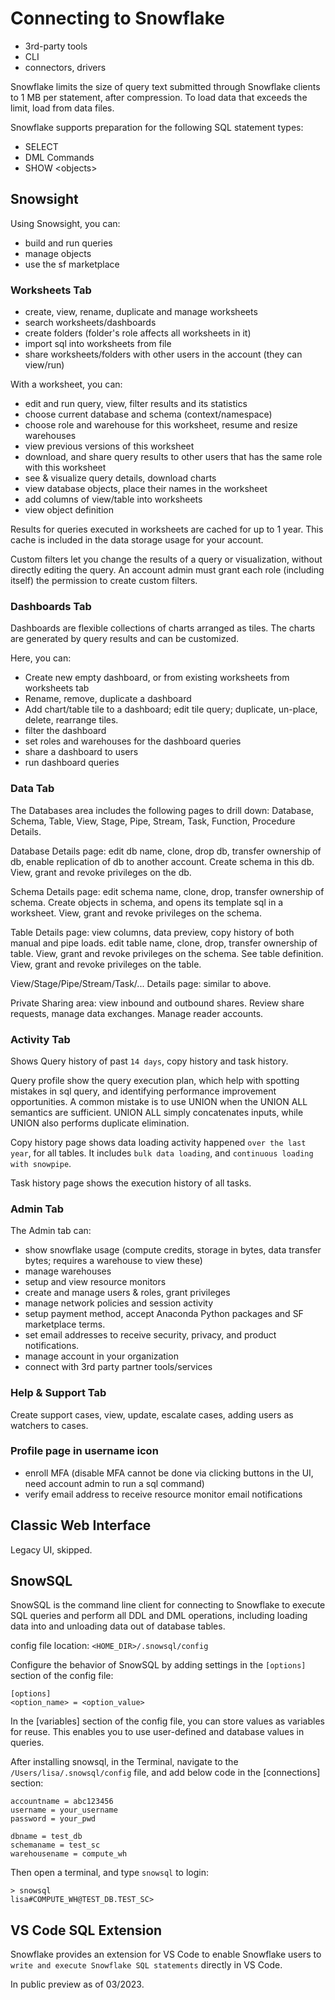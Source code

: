 # Connecting to Snowflake
- 3rd-party tools
- CLI
- connectors, drivers

Snowflake limits the size of query text submitted through Snowflake clients to 1 MB per statement, after compression. To load data that exceeds the limit, load from data files. 

Snowflake supports preparation for the following SQL statement types:
- SELECT
- DML Commands
- SHOW \<objects\>

## Snowsight
Using Snowsight, you can:
- build and run queries
- manage objects
- use the sf marketplace

### Worksheets Tab
- create, view, rename, duplicate and manage worksheets
- search worksheets/dashboards
- create folders (folder's role affects all worksheets in it)
- import sql into worksheets from file
- share worksheets/folders with other users in the account (they can view/run)

With a worksheet, you can: 
- edit and run query, view, filter results and its statistics
- choose current database and schema (context/namespace)
- choose role and warehouse for this worksheet, resume and resize warehouses
- view previous versions of this worksheet
- download, and share query results to other users that has the same role with this worksheet
- see & visualize query details, download charts
- view database objects, place their names in the worksheet
- add columns of view/table into worksheets
- view object definition

Results for queries executed in worksheets are cached for up to 1 year. This cache is included in the data storage usage for your account.

Custom filters let you change the results of a query or visualization, without directly editing the query. An account admin must grant each role (including itself) the permission to create custom filters.

### Dashboards Tab
Dashboards are flexible collections of charts arranged as tiles. The charts are generated by query results and can be customized.

Here, you can:
- Create new empty dashboard, or from existing worksheets from worksheets tab
- Rename, remove, duplicate a dashboard
- Add chart/table tile to a dashboard; edit tile query; duplicate, un-place, delete, rearrange tiles. 
- filter the dashboard
- set roles and warehouses for the dashboard queries
- share a dashboard to users
- run dashboard queries

### Data Tab
The Databases area includes the following pages to drill down: Database, Schema, Table, View, Stage, Pipe, Stream, Task, Function, Procedure Details. 

Database Details page: edit db name, clone, drop db, transfer ownership of db, enable replication of db to another account. Create schema in this db. View, grant and revoke privileges on the db. 

Schema Details page: edit schema name, clone, drop, transfer ownership of schema. Create objects in schema, and opens its template sql in a worksheet. View, grant and revoke privileges on the schema. 

Table Details page: view columns, data preview, copy history of both manual and pipe loads. edit table name, clone, drop, transfer ownership of table. View, grant and revoke privileges on the schema. See table definition. View, grant and revoke privileges on the table. 

View/Stage/Pipe/Stream/Task/... Details page: similar to above. 

Private Sharing area: view inbound and outbound shares. Review share requests, manage data exchanges. Manage reader accounts. 

### Activity Tab
Shows Query history of past `14 days`, copy history and task history. 

Query profile show the query execution plan, which help with spotting mistakes in sql query, and identifying performance improvement opportunities. A common mistake is to use UNION when the UNION ALL semantics are sufficient. UNION ALL simply concatenates inputs, while UNION also performs duplicate elimination.

Copy history page shows data loading activity happened `over the last year`, for all tables. It includes `bulk data loading`, and `continuous loading with snowpipe`. 

Task history page shows the execution history of all tasks. 

### Admin Tab
The Admin tab can: 
- show snowflake usage (compute credits, storage in bytes, data transfer bytes; requires a warehouse to view these)
- manage warehouses
- setup and view resource monitors
- create and manage users & roles, grant privileges
- manage network policies and session activity
- setup payment method, accept Anaconda Python packages and SF marketplace terms. 
- set email addresses to receive security, privacy, and product notifications.
- manage account in your organization
- connect with 3rd party partner tools/services

### Help & Support Tab
Create support cases, view, update, escalate cases, adding users as watchers to cases. 

### Profile page in username icon
- enroll MFA (disable MFA cannot be done via clicking buttons in the UI, need account admin to run a sql command)
- verify email address to receive resource monitor email notifications

## Classic Web Interface
Legacy UI, skipped. 

## SnowSQL
SnowSQL is the command line client for connecting to Snowflake to execute SQL queries and perform all DDL and DML operations, including loading data into and unloading data out of database tables.

config file location: `<HOME_DIR>/.snowsql/config`

Configure the behavior of SnowSQL by adding settings in the `[options]` section of the config file:
```
[options]
<option_name> = <option_value>
```
In the [variables] section of the config file, you can store values as variables for reuse. This enables you to use user-defined and database values in queries.

After installing snowsql, in the Terminal, navigate to the `/Users/lisa/.snowsql/config` file, and add below code in the [connections] section: 
```console
accountname = abc123456
username = your_username
password = your_pwd

dbname = test_db
schemaname = test_sc
warehousename = compute_wh
```

Then open a terminal, and type `snowsql` to login:
```console
> snowsql
lisa#COMPUTE_WH@TEST_DB.TEST_SC>
```

## VS Code SQL Extension
Snowflake provides an extension for VS Code to enable Snowflake users to `write and execute Snowflake SQL statements` directly in VS Code. 

In public preview as of 03/2023. 











